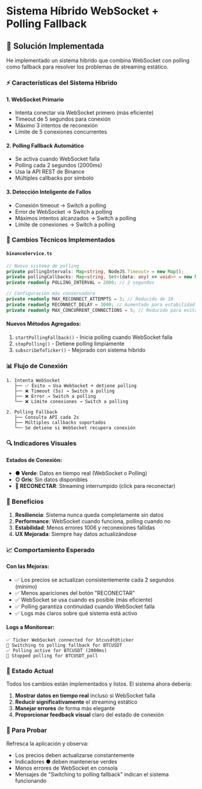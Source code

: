 # Sistema Híbrido WebSocket + Polling Fallback

## 🚀 Solución Implementada

He implementado un sistema híbrido que combina WebSocket con polling como fallback para resolver los problemas de streaming estático.

### ⚡ Características del Sistema Híbrido

#### 1. **WebSocket Primario**
- Intenta conectar via WebSocket primero (más eficiente)
- Timeout de 5 segundos para conexión
- Máximo 3 intentos de reconexión
- Límite de 5 conexiones concurrentes

#### 2. **Polling Fallback Automático** 
- Se activa cuando WebSocket falla
- Polling cada 2 segundos (2000ms)
- Usa la API REST de Binance
- Múltiples callbacks por símbolo

#### 3. **Detección Inteligente de Fallos**
- Conexión timeout → Switch a polling
- Error de WebSocket → Switch a polling
- Máximos intentos alcanzados → Switch a polling
- Límite de conexiones → Switch a polling

### 🔧 Cambios Técnicos Implementados

#### `binanceService.ts`
```typescript
// Nuevo sistema de polling
private pollingIntervals: Map<string, NodeJS.Timeout> = new Map();
private pollingCallbacks: Map<string, Set<(data: any) => void>> = new Map();
private readonly POLLING_INTERVAL = 2000; // 2 segundos

// Configuración más conservadora
private readonly MAX_RECONNECT_ATTEMPTS = 3; // Reducido de 10
private readonly RECONNECT_DELAY = 3000; // Aumentado para estabilidad
private readonly MAX_CONCURRENT_CONNECTIONS = 5; // Reducido para evitar sobrecarga
```

#### Nuevos Métodos Agregados:
1. `startPollingFallback()` - Inicia polling cuando WebSocket falla
2. `stopPolling()` - Detiene polling limpiamente
3. `subscribeToTicker()` - Mejorado con sistema híbrido

### 📊 Flujo de Conexión

```
1. Intenta WebSocket
   ├── ✅ Éxito → Usa WebSocket + detiene polling
   ├── ❌ Timeout (5s) → Switch a polling
   ├── ❌ Error → Switch a polling
   └── ❌ Límite conexiones → Switch a polling

2. Polling Fallback
   ├── Consulta API cada 2s
   ├── Múltiples callbacks soportados
   └── Se detiene si WebSocket recupera conexión
```

### 🔍 Indicadores Visuales

#### Estados de Conexión:
- **● Verde**: Datos en tiempo real (WebSocket o Polling)
- **○ Gris**: Sin datos disponibles
- **🔄 RECONECTAR**: Streaming interrumpido (click para reconectar)

### 🎯 Beneficios

1. **Resiliencia**: Sistema nunca queda completamente sin datos
2. **Performance**: WebSocket cuando funciona, polling cuando no
3. **Estabilidad**: Menos errores 1006 y reconexiones fallidas
4. **UX Mejorada**: Siempre hay datos actualizándose

### 📈 Comportamiento Esperado

#### Con las Mejoras:
- ✅ Los precios se actualizan consistentemente cada 2 segundos (mínimo)
- ✅ Menos apariciones del botón "RECONECTAR"
- ✅ WebSocket se usa cuando es posible (más eficiente)
- ✅ Polling garantiza continuidad cuando WebSocket falla
- ✅ Logs más claros sobre qué sistema está activo

#### Logs a Monitorear:
```
✅ Ticker WebSocket connected for btcusdt@ticker
🔄 Switching to polling fallback for BTCUSDT  
✅ Polling active for BTCUSDT (2000ms)
🛑 Stopped polling for BTCUSDT_poll
```

### 🚦 Estado Actual

Todos los cambios están implementados y listos. El sistema ahora debería:

1. **Mostrar datos en tiempo real** incluso si WebSocket falla
2. **Reducir significativamente** el streaming estático
3. **Manejar errores** de forma más elegante
4. **Proporcionar feedback visual** claro del estado de conexión

### 🔧 Para Probar

Refresca la aplicación y observa:
- Los precios deben actualizarse constantemente
- Indicadores ● deben mantenerse verdes
- Menos errores de WebSocket en consola
- Mensajes de "Switching to polling fallback" indican el sistema funcionando
